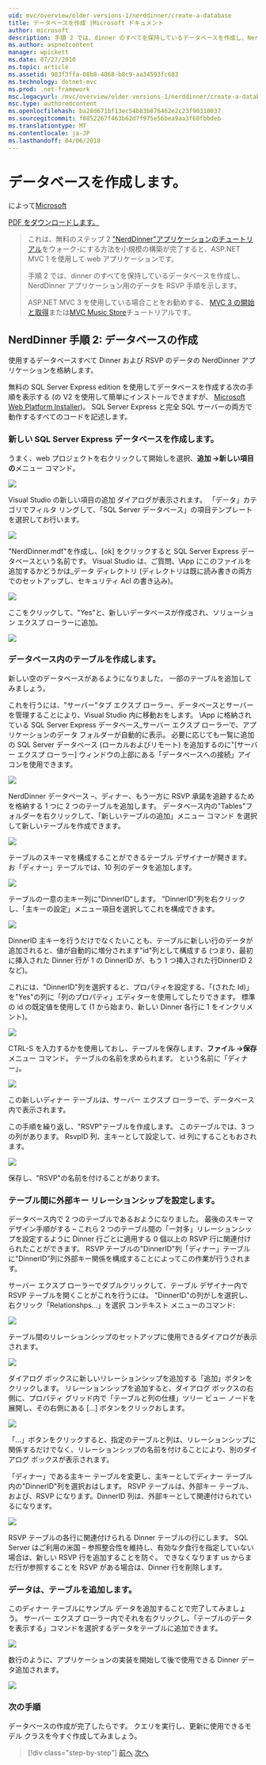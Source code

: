 ```yaml
---
uid: mvc/overview/older-versions-1/nerddinner/create-a-database
title: データベースを作成 |Microsoft ドキュメント
author: microsoft
description: 手順 2 では、dinner のすべてを保持しているデータベースを作成し、NerdDinner アプリケーション用のデータを RSVP 手順を示します。
ms.author: aspnetcontent
manager: wpickett
ms.date: 07/27/2010
ms.topic: article
ms.assetid: 983f3ffa-08b8-4868-b8c9-aa34593fc683
ms.technology: dotnet-mvc
ms.prod: .net-framework
msc.legacyurl: /mvc/overview/older-versions-1/nerddinner/create-a-database
msc.type: authoredcontent
ms.openlocfilehash: ba28d671bf13ec54b83b876462e2c23f90310037
ms.sourcegitcommit: f8852267f463b62d7f975e56bea9aa3f68fbbdeb
ms.translationtype: MT
ms.contentlocale: ja-JP
ms.lasthandoff: 04/06/2018
---
```

<a name="create-a-database"></a>データベースを作成します。
====================
によって[Microsoft](https://github.com/microsoft)

[PDF をダウンロードします。](http://aspnetmvcbook.s3.amazonaws.com/aspnetmvc-nerdinner_v1.pdf)

> これは、無料のステップ 2 ["NerdDinner"アプリケーションのチュートリアル](introducing-the-nerddinner-tutorial.md)をウォーク-にする方法を小規模の構築が完了すると、ASP.NET MVC 1 を使用して web アプリケーションです。
> 
> 手順 2 では、dinner のすべてを保持しているデータベースを作成し、NerdDinner アプリケーション用のデータを RSVP 手順を示します。
> 
> ASP.NET MVC 3 を使用している場合ことをお勧めする、 [MVC 3 の開始と取得](../../older-versions/getting-started-with-aspnet-mvc3/cs/intro-to-aspnet-mvc-3.md)または[MVC Music Store](../../older-versions/mvc-music-store/mvc-music-store-part-1.md)チュートリアルです。


## <a name="nerddinner-step-2-creating-the-database"></a>NerdDinner 手順 2: データベースの作成

使用するデータベースすべて Dinner および RSVP のデータの NerdDinner アプリケーションを格納します。

無料の SQL Server Express edition を使用してデータベースを作成する次の手順を表示する (の V2 を使用して簡単にインストールできますが、 [Microsoft Web Platform Installer](https://www.microsoft.com/web/downloads/platform.aspx))。 SQL Server Express と完全 SQL サーバーの両方で動作するすべてのコードを記述します。

### <a name="creating-a-new-sql-server-express-database"></a>新しい SQL Server Express データベースを作成します。

うまく、web プロジェクトを右クリックして開始しを選択、**追加 -&gt;新しい項目の**メニュー コマンド。

![](create-a-database/_static/image1.png)

Visual Studio の新しい項目の追加 ダイアログが表示されます。 「データ」カテゴリでフィルタ リングして、「SQL Server データベース」の項目テンプレートを選択してお行います。

![](create-a-database/_static/image2.png)

"NerdDinner.mdf"を作成し、[ok] をクリックすると SQL Server Express データベースという名前です。 Visual Studio は、ご質問、\App にこのファイルを追加するかどうかは\_データ ディレクトリ (ディレクトリは既に読み書きの両方でのセットアップし、セキュリティ Acl の書き込み)。

![](create-a-database/_static/image3.png)

ここをクリックして、"Yes"と、新しいデータベースが作成され、ソリューション エクスプ ローラーに追加。

![](create-a-database/_static/image4.png)

### <a name="creating-tables-within-our-database"></a>データベース内のテーブルを作成します。

新しい空のデータベースがあるようになりました。 一部のテーブルを追加してみましょう。

これを行うには、"サーバー"タブ エクスプ ローラー、データベースとサーバーを管理することにより、Visual Studio 内に移動おをします。 \App に格納されている SQL Server Express データベース\_サーバー エクスプ ローラーで、アプリケーションのデータ フォルダーが自動的に表示。 必要に応じても一覧に追加の SQL Server データベース (ローカルおよびリモート) を追加するのに"[サーバー エクスプ ローラー] ウィンドウの上部にある「データベースへの接続」アイコンを使用できます。

![](create-a-database/_static/image5.png)

NerdDinner データベース –、ディナー、もう一方に RSVP 承諾を追跡するためを格納する 1 つに 2 つのテーブルを追加します。 データベース内の"Tables"フォルダーを右クリックして、「新しいテーブルの追加」メニュー コマンド を選択して新しいテーブルを作成できます。

![](create-a-database/_static/image6.png)

テーブルのスキーマを構成することができるテーブル デザイナーが開きます。 お「ディナー」テーブルでは、10 列のデータを追加します。

![](create-a-database/_static/image7.png)

テーブルの一意の主キー列に"DinnerID"します。 "DinnerID"列を右クリックし、「主キーの設定」メニュー項目を選択してこれを構成できます。

![](create-a-database/_static/image8.png)

DinnerID 主キーを行うだけでなくたいことも、テーブルに新しい行のデータが追加されると、値が自動的に増分されます"id"列として構成する (つまり、最初に挿入された Dinner 行が 1 の DinnerID が、もう 1 つ挿入された行DinnerID 2 など)。

これには、"DinnerID"列を選択すると、プロパティを設定する、「(された Id)」を"Yes"の列に「列のプロパティ」エディターを使用してしたりできます。 標準の id の既定値を使用して (1 から始まり、新しい Dinner 各行に 1 をインクリメント)。

![](create-a-database/_static/image9.png)

CTRL-S を入力するかを使用しておし、テーブルを保存します、**ファイル -&gt;保存**メニュー コマンド。 テーブルの名前を求められます。 という名前に「ディナー」。

![](create-a-database/_static/image10.png)

この新しいディナー テーブルは、サーバー エクスプ ローラーで、データベース内で表示されます。

この手順を繰り返し、"RSVP"テーブルを作成します。 このテーブルでは、3 つの列があります。 RsvpID 列、主キーとして設定して、id 列にすることもおされます。

![](create-a-database/_static/image11.png)

保存し、"RSVP"の名前を付けることがあります。

### <a name="setting-up-a-foreign-key-relationship-between-tables"></a>テーブル間に外部キー リレーションシップを設定します。

データベース内で 2 つのテーブルであるおようになりました。 最後のスキーマ デザイン手順がする – これら 2 つのテーブル間の「一対多」リレーションシップを設定するように Dinner 行ごとに適用する 0 個以上の RSVP 行に関連付けられたことができます。 RSVP テーブルの"DinnerID"列「ディナー」テーブルに"DinnerID"列に外部キー関係を構成することによってこの作業が行うされます。

サーバー エクスプ ローラーでダブルクリックして、テーブル デザイナー内で RSVP テーブルを開くことがこれを行うには。 "DinnerID"の列がしを選択し、右クリック「Relationshps…」を選択 コンテキスト メニューのコマンド:

![](create-a-database/_static/image12.png)

テーブル間のリレーションシップのセットアップに使用できるダイアログが表示されます。

![](create-a-database/_static/image13.png)

ダイアログ ボックスに新しいリレーションシップを追加する「追加」ボタンをクリックします。 リレーションシップを追加すると、ダイアログ ボックスの右側に、プロパティ グリッド内で「テーブルと列の仕様」ツリー ビュー ノードを展開し、その右側にある [...] ボタンをクリックおします。

![](create-a-database/_static/image14.png)

「...」ボタンをクリックすると、指定のテーブルと列は、リレーションシップに関係するだけでなく、リレーションシップの名前を付けることにより、別のダイアログ ボックスが表示されます。

「ディナー」である主キー テーブルを変更し、主キーとしてディナー テーブル内の"DinnerID"列を選択おはします。 RSVP テーブルは、外部キー テーブル、および、RSVP になります。DinnerID 列は、外部キーとして関連付けられているになります。

![](create-a-database/_static/image15.png)

RSVP テーブルの各行に関連付けられる Dinner テーブルの行にします。 SQL Server はご利用の米国 – 参照整合性を維持し、有効な夕食行を指定していない場合は、新しい RSVP 行を追加することを防ぐ。 できなくなります us からまだ行が参照することを RSVP がある場合は、Dinner 行を削除します。

### <a name="adding-data-to-our-tables"></a>データは、テーブルを追加します。

このディナー テーブルにサンプル データを追加することで完了してみましょう。 サーバー エクスプ ローラー内でそれを右クリックし、「テーブルのデータを表示する」コマンドを選択するデータをテーブルに追加できます。

![](create-a-database/_static/image16.png)

数行のように、アプリケーションの実装を開始して後で使用できる Dinner データ追加されます。

![](create-a-database/_static/image17.png)

### <a name="next-step"></a>次の手順

データベースの作成が完了したらです。 クエリを実行し、更新に使用できるモデル クラスを今すぐ作成してみましょう。

> [!div class="step-by-step"]
> [前へ](create-a-new-aspnet-mvc-project.md)
> [次へ](build-a-model-with-business-rule-validations.md)
